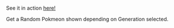 ### 

See it in action [here!](https://hemandee.github.io/random-pokemon)

Get a Random Pokmeon shown depending on Generation selected. 